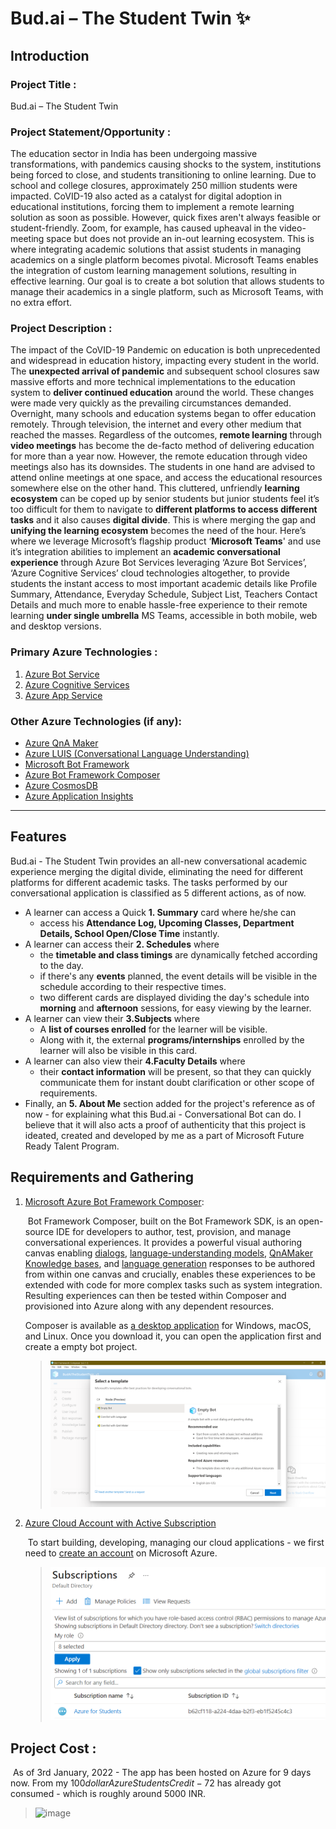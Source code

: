 # Bud.ai – The Student Twin ✨



## Introduction 

### Project Title : 
Bud.ai – The Student Twin

### Project Statement/Opportunity : 

The education sector in India has been undergoing massive transformations, with pandemics causing shocks to the system, institutions being forced to close, and students transitioning to online learning. Due to school and college closures, approximately 250 million students were impacted. CoVID-19 also acted as a catalyst for digital adoption in educational institutions, forcing them to implement a remote learning solution as soon as possible. However, quick fixes aren't always feasible or student-friendly. Zoom, for example, has caused upheaval in the video-meeting space but does not provide an in-out learning ecosystem. This is where integrating academic solutions that assist students in managing academics on a single platform becomes pivotal. Microsoft Teams enables the integration of custom learning management solutions, resulting in effective learning. Our goal is to create a bot solution that allows students to manage their academics in a single platform, such as Microsoft Teams, with no extra effort.


### Project Description :

The impact of the CoVID-19 Pandemic on education is both unprecedented and widespread in education history, impacting every student in the world. The **unexpected arrival of pandemic** and subsequent school closures saw massive efforts and more technical implementations to the education system to **deliver continued education** around the world. These changes were made very quickly as the prevailing circumstances demanded. Overnight, many schools and education systems began to offer education remotely. Through television, the internet and every other medium that reached the masses. Regardless of the outcomes, **remote learning** through **video meetings** has become the de-facto method of delivering education for more than a year now. However, the remote education through video meetings also has its downsides. The students in one hand are advised to attend online meetings at one space, and access the educational resources somewhere else on the other hand. This cluttered, unfriendly **learning ecosystem** can be coped up by senior students but junior students feel it’s too difficult for them to navigate to **different platforms to access different tasks** and it also causes **digital divide**. This is where merging the gap and **unifying the learning ecosystem** becomes the need of the hour. Here’s where we leverage Microsoft’s flagship product ‘**Microsoft Teams**' and use it’s integration abilities to implement an **academic conversational experience** through Azure Bot Services leveraging ‘Azure Bot Services’, ‘Azure Cognitive Services’ cloud technologies altogether, to provide students the instant access to most important academic details like Profile Summary, Attendance, Everyday Schedule, Subject List, Teachers Contact Details and much more to enable hassle-free experience to their remote learning **under single umbrella** MS Teams, accessible in both mobile, web and desktop versions.

### Primary Azure Technologies : 

1. [Azure Bot Service](https://azure.microsoft.com/en-us/services/bot-services/#overview)
2. [Azure Cognitive Services](https://azure.microsoft.com/en-in/services/cognitive-services/)
3. [Azure App Service](https://azure.microsoft.com/en-in/services/app-service/)

### Other Azure Technologies (if any):

* [Azure QnA Maker](https://azure.microsoft.com/en-in/services/cognitive-services/question-answering/)
* [Azure LUIS (Conversational Language Understanding)](https://azure.microsoft.com/en-us/services/cognitive-services/conversational-language-understanding/)
* [Microsoft Bot Framework](https://dev.botframework.com/)
* [Azure Bot Framework Composer](https://docs.microsoft.com/en-us/composer/)
* [Azure CosmosDB](https://azure.microsoft.com/en-us/services/cosmos-db/)
* [Azure Application Insights](https://docs.microsoft.com/en-us/azure/azure-monitor/app/app-insights-overview)

---



## Features

Bud.ai - The Student Twin provides an all-new conversational academic experience merging the digital divide, eliminating the need for different platforms for different academic tasks. The tasks performed by our conversational application is classified as 5 different actions, as of now. 

* A learner can access a Quick **1. Summary** card where he/she can
  * access his **Attendance Log, Upcoming Classes, Department Details, School Open/Close Time** instantly.
* A learner can access their **2. Schedules** where
  * the **timetable and class timings** are dynamically fetched according to the day.
  * if there's any **events** planned, the event details will be visible in the schedule according to their respective times.
  * two different cards are displayed dividing the day's schedule into **morning** and **afternoon** sessions, for easy viewing by the learner.
* A learner can view their **3.Subjects** where 
  * A **list of courses enrolled** for the learner will be visible.
  * Along with it, the external **programs/internships** enrolled by the learner will also be visible in this card.
* A learner can also view their **4.Faculty Details** where 
  * their **contact information** will be present, so that they can quickly communicate them for instant doubt clarification or other scope of requirements.
* Finally, an **5. About Me** section added for the project's reference as of now - for explaining what this Bud.ai - Conversational Bot can do. I believe that it will also acts a proof of authenticity that this project is ideated, created and developed by me as a part of Microsoft Future Ready Talent Program.



## Requirements and Gathering

1. [Microsoft Azure Bot Framework Composer](https://docs.microsoft.com/en-us/composer/):

   ​	Bot Framework Composer, built on the Bot Framework SDK, is an open-source IDE for developers to author, test, provision, and manage conversational experiences. It provides a powerful visual authoring canvas enabling [dialogs](https://docs.microsoft.com/en-us/composer/concept-dialog), [language-understanding models](https://docs.microsoft.com/en-us/composer/concept-language-understanding), [QnAMaker Knowledge bases](https://docs.microsoft.com/en-us/composer/how-to-add-qna-to-bot), and [language generation](https://docs.microsoft.com/en-us/composer/concept-language-generation) responses to be authored from within one canvas and crucially, enables these experiences to be extended with code for more complex tasks such as system integration. Resulting experiences can then be tested within Composer and provisioned into Azure along with any dependent resources.

   Composer is available as [a desktop application](https://docs.microsoft.com/en-us/composer/install-composer) for Windows, macOS, and Linux. Once you download it, you can open the application first and create a empty bot project.

   > ![image-20220101130708596](resources/Media/Screenshots/image-20220101130621928.png)

2. [Azure Cloud Account with Active Subscription](https://azure.microsoft.com/en-in/account/) 

   ​	To start building, developing, managing our cloud applications - we first need to [create an account](https://portal.azure.com/) on Microsoft Azure.

   > ![Screenshot - My Azure Subscription](resources/Media/Screenshots/image-20220101125159346.png)





## Project Cost :

  ​	As of 3rd January, 2022 - The app has been hosted on Azure for 9 days now. From my $100 dollar Azure Students Credit - 72$ has already got consumed - which is roughly around 5000 INR. 

  > ![image](https://user-images.githubusercontent.com/92003502/147897299-e163f273-3195-488b-87e8-18a8f1e996c3.png)




